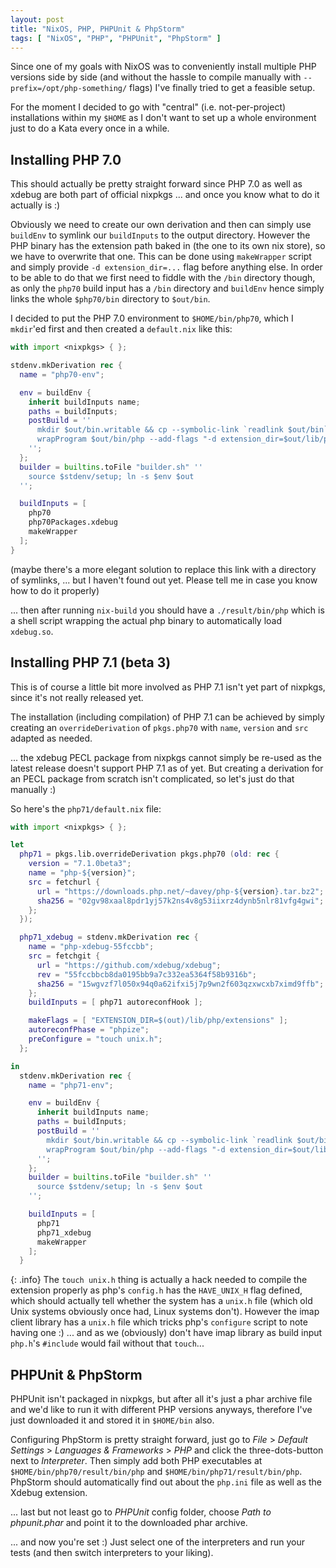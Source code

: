```yaml
---
layout: post
title: "NixOS, PHP, PHPUnit & PhpStorm"
tags: [ "NixOS", "PHP", "PHPUnit", "PhpStorm" ]
---
```

Since one of my goals with NixOS was to conveniently install multiple PHP
versions side by side (and without the hassle to compile manually with
`--prefix=/opt/php-something/` flags) I've finally tried to get a feasible
setup.

For the moment I decided to go with "central" (i.e. not-per-project)
installations within my `$HOME` as I don't want to set up a whole
environment just to do a Kata every once in a while.

Installing PHP 7.0
-----------------------

This should actually be pretty straight forward since PHP 7.0 as well as
xdebug are both part of official nixpkgs ... and once you know what to do
it actually is :)

Obviously we need to create our own derivation and then can simply use
`buildEnv` to symlink our `buildInputs` to the output directory.  However
the PHP binary has the extension path baked in (the one to its own nix store),
so we have to overwrite that one.  This can be done using `makeWrapper` script
and simply provide `-d extension_dir=...` flag before anything else.
In order to be able to do that we first need to fiddle with the `/bin` directory
though, as only the `php70` build input has a `/bin` directory and `buildEnv`
hence simply links the whole `$php70/bin` directory to `$out/bin`.

I decided to put the PHP 7.0 environment to `$HOME/bin/php70`, which I
`mkdir`'ed first and then created a `default.nix` like this:

```nix
with import <nixpkgs> { };

stdenv.mkDerivation rec {
  name = "php70-env";

  env = buildEnv { 
    inherit buildInputs name;
    paths = buildInputs;
    postBuild = ''
      mkdir $out/bin.writable && cp --symbolic-link `readlink $out/bin`/* $out/bin.writable/ && rm $out/bin && mv $out/bin.writable $out/bin
      wrapProgram $out/bin/php --add-flags "-d extension_dir=$out/lib/php/extensions -d zend_extension=xdebug.so"
    '';
  };
  builder = builtins.toFile "builder.sh" ''
    source $stdenv/setup; ln -s $env $out
  '';

  buildInputs = [
    php70
    php70Packages.xdebug
    makeWrapper
  ];
}
```

(maybe there's a more elegant solution to replace this link with a directory
of symlinks, ... but I haven't found out yet.  Please tell me in case you
know how to do it properly)

... then after running `nix-build` you should have a `./result/bin/php`
which is a shell script wrapping the actual php binary to automatically
load `xdebug.so`.

Installing PHP 7.1 (beta 3)
---------------------------------

This is of course a little bit more involved as PHP 7.1 isn't yet part
of nixpkgs, since it's not really released yet.

The installation (including compilation) of PHP 7.1 can be achieved by
simply creating an `overrideDerivation` of `pkgs.php70` with `name`, `version`
and `src` adapted as needed.

... the xdebug PECL package from nixpkgs cannot simply be re-used as
the latest release doesn't support PHP 7.1 as of yet.  But creating
a derivation for an PECL package from scratch isn't complicated, so
let's just do that manually :)

So here's the `php71/default.nix` file:

```nix
with import <nixpkgs> { };

let
  php71 = pkgs.lib.overrideDerivation pkgs.php70 (old: rec { 
    version = "7.1.0beta3";
    name = "php-${version}";
    src = fetchurl {
      url = "https://downloads.php.net/~davey/php-${version}.tar.bz2";
      sha256 = "02gv98xaal8pdr1yj57k2ns4v8g53iixrz4dynb5nlr81vfg4gwi";
    };
  });

  php71_xdebug = stdenv.mkDerivation rec {
    name = "php-xdebug-55fccbb";
    src = fetchgit {
      url = "https://github.com/xdebug/xdebug";
      rev = "55fccbbcb8da0195bb9a7c332ea5364f58b9316b";
      sha256 = "15wgvzf7l050x94q0a62ifxi5j7p9wn2f603qzxwcxb7ximd9ffb";
    };
    buildInputs = [ php71 autoreconfHook ];

    makeFlags = [ "EXTENSION_DIR=$(out)/lib/php/extensions" ];
    autoreconfPhase = "phpize";
    preConfigure = "touch unix.h";
  };

in
  stdenv.mkDerivation rec {
    name = "php71-env";

    env = buildEnv { 
      inherit buildInputs name;
      paths = buildInputs;
      postBuild = ''
        mkdir $out/bin.writable && cp --symbolic-link `readlink $out/bin`/* $out/bin.writable/ && rm $out/bin && mv $out/bin.writable $out/bin
        wrapProgram $out/bin/php --add-flags "-d extension_dir=$out/lib/php/extensions -d zend_extension=xdebug.so"
      '';
    };
    builder = builtins.toFile "builder.sh" ''
      source $stdenv/setup; ln -s $env $out
    '';

    buildInputs = [
      php71
      php71_xdebug
      makeWrapper
    ];
  }
```

{: .info}
The `touch unix.h` thing is actually a hack needed to compile the extension
properly as php's `config.h` has the `HAVE_UNIX_H` flag defined, which should
actually tell whether the system has a `unix.h` file (which old Unix
systems obviously once had, Linux systems don't).  However the imap
client library has a `unix.h` file which tricks php's `configure` script
to note having one :)  ... and as we (obviously) don't have imap library
as build input `php.h`'s `#include` would fail without that `touch`...

PHPUnit & PhpStorm
-----------------------

PHPUnit isn't packaged in nixpkgs, but after all it's just a phar archive file
and we'd like to run it with different PHP versions anyways, therefore I've
just downloaded it and stored it in `$HOME/bin` also.

Configuring PhpStorm is pretty straight forward, just go to *File* > 
*Default Settings* > *Languages & Frameworks* > *PHP* and click the
three-dots-button next to *Interpreter*.  Then simply add both PHP executables
at `$HOME/bin/php70/result/bin/php` and `$HOME/bin/php71/result/bin/php`.
PhpStorm should automatically find out about the `php.ini` file as well
as the Xdebug extension.

... last but not least go to *PHPUnit* config folder, choose
*Path to phpunit.phar* and point it to the downloaded phar archive.

... and now you're set :)  Just select one of the interpreters and run your
tests (and then switch interpreters to your liking).
